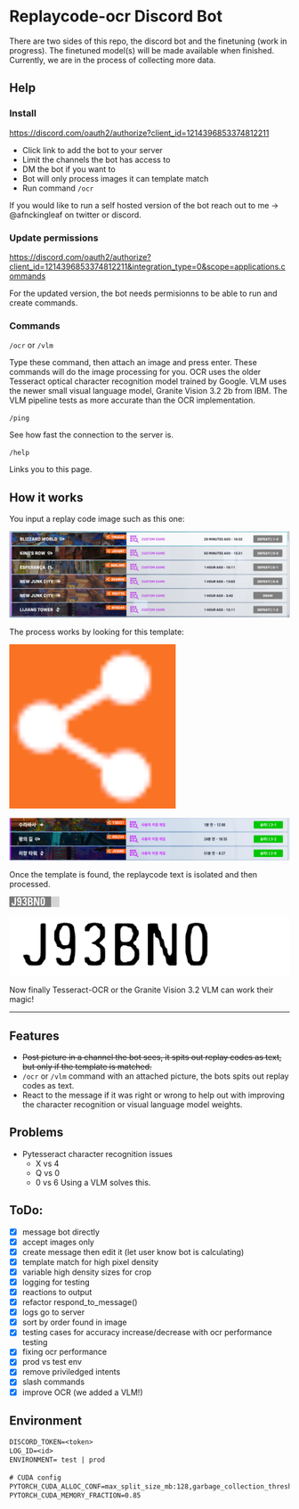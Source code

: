 # Replaycode-ocr Discord Bot

There are two sides of this repo, the discord bot and the finetuning (work in progress). The finetuned model(s) will be made available when finished. Currently, we are in the process of collecting more data.

## Help

### Install
https://discord.com/oauth2/authorize?client_id=1214396853374812211

- Click link to add the bot to your server
- Limit the channels the bot has access to
- DM the bot if you want to
- Bot will only process images it can template match
- Run command `/ocr`

If you would like to run a self hosted version of the bot reach out to me -> @afnckingleaf on twitter or discord.

### Update permissions
https://discord.com/oauth2/authorize?client_id=1214396853374812211&integration_type=0&scope=applications.commands

For the updated version, the bot needs permisionns to be able to run and create commands.

### Commands

`/ocr` or `/vlm`

Type these command, then attach an image and press enter. These commands will do the image processing for you. OCR uses the older Tesseract optical character recognition model trained by Google. VLM uses the newer small visual language model, Granite Vision 3.2 2b from IBM. The VLM pipeline tests as more accurate than the OCR implementation.

`/ping`

See how fast the connection to the server is.

`/help`

Links you to this page.

## How it works
You input a replay code image such as this one:

![](/bot/images/image_case7.png)

The process works by looking for this template:

![](/bot/images/template_large.png)

![](/bot/images/boxes.png)

Once the template is found, the replaycode text is isolated and then processed.

![](/bot/images/before2.png)

![](/bot/images/after_2.png)

Now finally Tesseract-OCR or the Granite Vision 3.2 VLM can work their magic!

----

## Features
- <s>Post picture in a channel the bot sees, it spits out replay codes as text, but only if the template is matched.</s>
- `/ocr` or `/vlm` command with an attached picture, the bots spits out replay codes as text.
- React to the message if it was right or wrong to help out with improving the character recognition or visual language model weights.

## Problems
- Pytesseract character recognition issues
    - X vs 4
    - Q vs 0
    - 0 vs 6
Using a VLM solves this.

## ToDo:
- [x] message bot directly
- [x] accept images only
- [x] create message then edit it (let user know bot is calculating)
- [x] template match for high pixel density
- [x] variable high density sizes for crop
- [x] logging for testing
- [x] reactions to output
- [x] refactor respond_to_message()
- [x] logs go to server
- [x] sort by order found in image
- [x] testing cases for accuracy increase/decrease with ocr performance testing
- [x] fixing ocr performance
- [x] prod vs test env
- [x] remove priviledged intents
- [x] slash commands
- [x] improve OCR (we added a VLM!)

## Environment
```
DISCORD_TOKEN=<token>
LOG_ID=<id>
ENVIRONMENT= test | prod

# CUDA config
PYTORCH_CUDA_ALLOC_CONF=max_split_size_mb:128,garbage_collection_threshold:0.6
PYTORCH_CUDA_MEMORY_FRACTION=0.85
```

